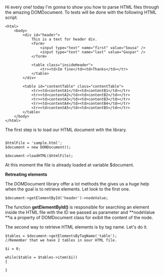

Hi every one! today I'm gonna to show you how to parse HTML files through the amazing DOMDocument.
To tests will be done with the following HTML script.

```
<html>
    <body>
        <div id="header">
            This is a text for header div.
            <form>
                <input type="text" name="first" value="Sousa" />
                <input type="text" name="last" value="Gaspar" />
            </form>
             
            <table class="insideHeader">
                <tr><td>Im fine</td><td>Thanks</td></tr>
            </table>
        </div>
         
        <table id="contentTable" class="contentTable">
            <tr><td>contentA1</td><td>contentB1</td></tr>
            <tr><td>contentA2</td><td>contentB2</td></tr>
            <tr><td>contentA3</td><td>contentB3</td></tr>
            <tr><td>contentA4</td><td>contentB4</td></tr>
            <tr><td>contentA5</td><td>contentB5</td></tr>
        </table>
    </body>
</html>
```

The first step is to load our HTML document with the library.

```

$htmlFile = 'sample.html';
$document = new DONDocument();

$document->loadHTML($htmlFile);

```

At this moment the file is already loaded at variable $document.


**Retreating elements**

The DOMDocument library offer a lot methods the gives us a huge help when the goal is to retrieve elements. Let look to the first one.

```
$document->getElementById('header')->nodeValue;

```
The function **getElementById()** is responsible for searching an element inside the HTML file with the ID we passed as parameter and **nodeValue **is a property of DOMDocument class for exibit the content of the node.


The second way to retrieve HTML elements is by tag name. Let's do it.

```
$tables = $document->getElementsByTagName('table');
//Remember that we have 2 tables in oour HTML file.

$i = 0;

while($table = $tables->item($i))
{

}
```

